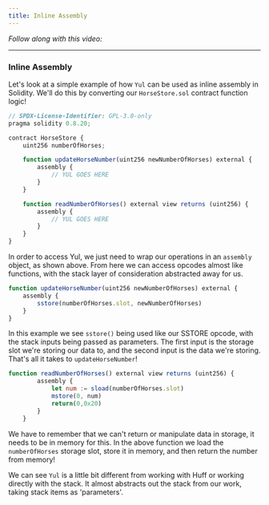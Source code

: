 ```yaml
---
title: Inline Assembly
---
```


_Follow along with this video:_

---

### Inline Assembly

Let's look at a simple example of how `Yul` can be used as inline assembly in Solidity. We'll do this by converting our `HorseStore.sol` contract function logic!

```js
// SPDX-License-Identifier: GPL-3.0-only
pragma solidity 0.8.20;

contract HorseStore {
    uint256 numberOfHorses;

    function updateHorseNumber(uint256 newNumberOfHorses) external {
        assembly {
            // YUL GOES HERE
        }
    }

    function readNumberOfHorses() external view returns (uint256) {
        assembly {
            // YUL GOES HERE
        }
    }
}
```

In order to access Yul, we just need to wrap our operations in an `assembly` object, as shown above. From here we can access opcodes almost like functions, with the stack layer of consideration abstracted away for us.

```js
function updateHorseNumber(uint256 newNumberOfHorses) external {
    assembly {
        sstore(numberOfHorses.slot, newNumberOfHorses)
    }
}
```

In this example we see `sstore()` being used like our SSTORE opcode, with the stack inputs being passed as parameters. The first input is the storage slot we're storing our data to, and the second input is the data we're storing. That's all it takes to `updateHorseNumber`!

```js
function readNumberOfHorses() external view returns (uint256) {
        assembly {
            let num := sload(numberOfHorses.slot)
            mstore(0, num)
            return(0,0x20)
        }
    }
```

We have to remember that we can't return or manipulate data in storage, it needs to be in memory for this. In the above function we load the `numberOfHorses` storage slot, store it in memory, and then return the number from memory!

We can see `Yul` is a little bit different from working with Huff or working directly with the stack. It almost abstracts out the stack from our work, taking stack items as 'parameters'.
